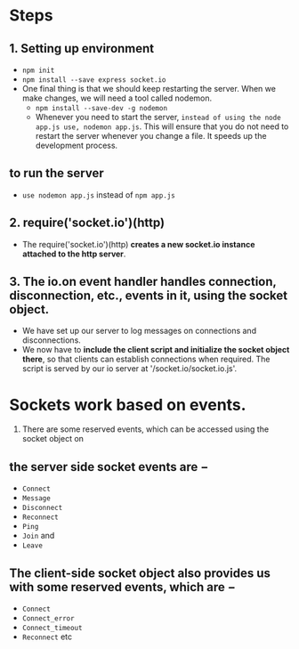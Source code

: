 # Steps

## 1. Setting up environment
- `npm init`
- `npm install --save express socket.io`
- One final thing is that we should keep restarting the server. When we make changes, we will need a tool called nodemon.
    - `npm install --save-dev -g nodemon`
    - Whenever you need to start the server, `instead of using the node app.js use, nodemon app.js`. This will ensure that you do not need to restart the server whenever you change a file. It speeds up the development process.

## to run the server
- `use nodemon app.js` instead of `npm app.js`


## 2. require('socket.io')(http)
- The require('socket.io')(http) **creates a new socket.io instance attached to the http server**.

## 3. The io.on event handler handles connection, disconnection, etc., events in it, using the socket object.
- We have set up our server to log messages on connections and disconnections.
-  We now have to **include the client script and initialize the socket object there**, so that clients can establish connections when required. The script is served by our io server at '/socket.io/socket.io.js'.

# Sockets work based on events. 
 1. There are some reserved events, which can be accessed using the socket object on 
 
## the server side socket events are −
- `Connect`
- `Message`
- `Disconnect`
- `Reconnect`
- `Ping`
- `Join` and
- `Leave`

## The client-side socket object also provides us with some reserved events, which are −
- `Connect`
- `Connect_error`
- `Connect_timeout`
- `Reconnect` etc
